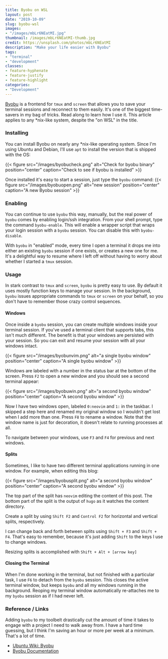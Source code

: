```yaml
---
title: Byobu on WSL
layout: post
date: "2019-10-09"
slug: byobu-wsl
images: 
- "/images/mbLr6NEatMI.jpg"
thumbnail: /images/mbLr6NEatMI-thumb.jpg
credit: https://unsplash.com/photos/mbLr6NEatMI
description: "Make your life easier with Byobu"
tags:
- "terminal"
- "development"
classes:
- feature-hyphenate
- feature-justify
- feature-highlight
categories:
- "Development"
---
```




[Byobu](http://byobu.co/) is a frontend for `tmux` and `screen` that allows you to save your terminal sessions and reconnect to them easily.  It's one of the biggest time-savers in my bag of tricks.  Read along to learn how I use it.  This article applies to any *nix-like system, despite the "on WSL" in the title.

<!-- more -->

### Installing

You can install Byobu on nearly any *nix-like operating system.  Since I'm using Ubuntu and Debian, I'll use `apt` to install the version that is shipped with the OS:

{{< figure src="/images/byobucheck.png" alt="Check for byobu binary" position="center" caption="Check to see if byobu is installed" >}}

Once installed it's easy to start a session, just type the `byobu` command:
{{< figure src="/images/byobuopen.png" alt="new session" position="center" caption="A new Byobu session" >}}


### Enabling

You can continue to use `byobu` this way, manually, but the real power of `byobu` comes by enabling login/ssh integration.  From your shell prompt, type the command `byobu-enable`.  This will enable a wrapper script that wraps your login session with a `byobu` session.  You can disable this with `byobu-disable`.

With `byobu` in "enabled" mode, every time I open a terminal it drops me into either an existing `byobu` session if one exists, or creates a new one for me.  It's a delightful way to resume where I left off without having to worry about whether I started a `tmux` session.

### Usage

In stark contrast to `tmux` and `screen`, `byobu` is pretty easy to use.  By default it uses mostly function keys to manage your session.  In the background, `byobu` issues appropriate commands to `tmux` or `screen` on your behalf, so you don't have to remember those crazy control sequences.

#### Windows

Once inside a `byobu` session, you can create multiple windows inside your terminal session.  If you've used a terminal client that supports tabs, this isn't much different.  The benefit is that your windows are persisted with your session.  So you can exit and resume your session with all your windows intact.

{{< figure src="/images/byobunvim.png" alt="a single byobu window" position="center" caption="A single byobu window" >}}

Windows are labeled with a number in the status bar at the bottom of the screen.  Press `F2` to open a new window and you should see a second terminal appear:

{{< figure src="/images/byobuwin.png" alt="a second byobu window" position="center" caption="A second byobu window" >}}

Now I have two windows open, labeled `0:neovim` and `1:` in the taskbar.  I skipped a step here and renamed my original window so I wouldn't get lost when I add more than one.  Press `F8` to rename a window.  Note that the window name is just for decoration, it doesn't relate to running processes at all.

To navigate between your windows, use `F3` and `F4` for previous and next windows.

#### Splits
Sometimes, I like to have two different terminal applications running in one window.  For example, when editing this blog:

{{< figure src="/images/byobusplit.png" alt="a second byobu window" position="center" caption="A second byobu window" >}}


The top part of the split has `neovim` editing the content of this post.  The bottom part of the split is the output of `hugo` as it watches the content directory.

Create a split by using `Shift F2` and `Control F2` for horizontal and vertical splits, respectively.

I can change back and forth between splits using `Shift + F3` and `Shift + F4`.  That's easy to remember, because it's just adding `Shift` to the keys I use to change windows.

Resizing splits is accomplished with `Shift + Alt + [arrow key]`

#### Closing the Terminal

When I'm done working in the terminal, but not finished with a particular task, I use `F6` to detach from the `byobu` session.  This closes the active terminal window, but keeps `byobu` and all my windows running in the background.  Reoping my terminal window automatically re-attaches me to my `byobu` session as if I had never left.

### Reference / Links

Adding `byobu` to my toolbelt drastically cut the amount of time it takes to engage with a project I need to walk away from. I have a hard time guessing, but I think I'm saving an hour or more per week at a minimum.  That's a lot of time.


* [Ubuntu Wiki: Byobu](https://help.ubuntu.com/community/Byobu)
* [Byobu Documentation](http://byobu.co/documentation.html)
